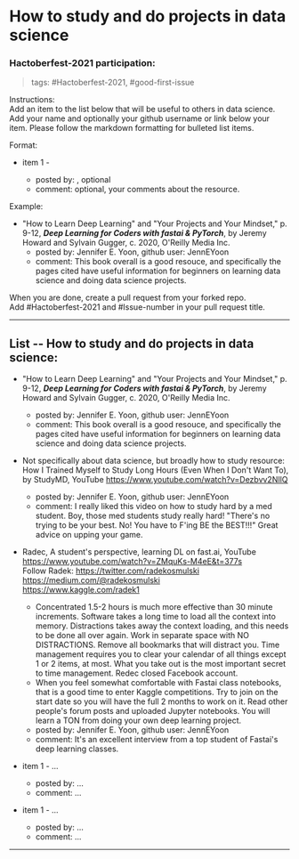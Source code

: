 # How to study and do projects in data science  


### Hactoberfest-2021 participation:

> tags:  \#Hactoberfest-2021, \#good-first-issue  

Instructions:  
Add an item to the list below that will be useful to others in data science.  Add your name and optionally your github username or link below your item.  Please follow the markdown formatting for bulleted list items.  

Format:  

  * item 1 - <resource name and link>
      - posted by: <your name>, optional <your github username or link>  
      - comment: optional, your comments about the resource.  

Example:  

  * "How to Learn Deep Learning" and "Your Projects and Your Mindset," p. 9-12, ***Deep Learning for Coders with fastai & PyTorch***, by Jeremy Howard and Sylvain Gugger, c. 2020, O'Reilly Media Inc.    
      - posted by: Jennifer E. Yoon, github user: JennEYoon  
      - comment: This book overall is a good resouce, and specifically the pages cited have useful information for beginners on learning data science and doing data science projects.  

When you are done, create a pull request from your forked repo.  
Add #Hactoberfest-2021 and #Issue-number in your pull request title.  


-----  

## List -- How to study and do projects in data science: 

  * "How to Learn Deep Learning" and "Your Projects and Your Mindset," p. 9-12, ***Deep Learning for Coders with fastai & PyTorch***, by Jeremy Howard and Sylvain Gugger, c. 2020, O'Reilly Media Inc.    
      - posted by: Jennifer E. Yoon, github user: JennEYoon  
      - comment: This book overall is a good resouce, and specifically the pages cited have useful information for beginners on learning data science and doing data science projects.  

  * Not specifically about data science, but broadly how to study resource:    
    How I Trained Myself to Study Long Hours (Even When I Don't Want To), by StudyMD, YouTube https://www.youtube.com/watch?v=Dezbvv2NIlQ  
      - posted by: Jennifer E. Yoon, github user: JennEYoon  
      - comment: I really liked this video on how to study hard by a med student.  Boy, those med students study really hard!  "There's no trying to be your best. No! You have to F'ing BE the BEST!!!"  Great advice on upping your game.  
 

  * Radec, A student's perspective, learning DL on fast.ai, YouTube https://www.youtube.com/watch?v=ZMquKs-M4eE&t=377s    
    Follow Radek:
    https://twitter.com/radekosmulski  
    https://medium.com/@radekosmulski  
    https://www.kaggle.com/radek1  
 
     * Concentrated 1.5-2 hours is much more effective than 30 minute increments. Software takes a long time to load all the context into memory.  Distractions takes away the context loading, and this needs to be done all over again.  Work in separate space with NO DISTRACTIONS.  Remove all bookmarks that will distract you.  Time management requires you to clear your calendar of all things except 1 or 2 items, at most.  What you take out is the most important secret to time management.  Redec closed Facebook account.  
     * When you feel somewhat comfortable with Fastai class notebooks, that is a good time to enter Kaggle competitions. Try to join on the start date so you will have the full 2 months to work on it.  Read other people's forum posts and uploaded Jupyter notebooks.  You will learn a TON from doing your own deep learning project.  
      - posted by: Jennifer E. Yoon, github user: JennEYoon  
      - comment: It's an excellent interview from a top student of Fastai's deep learning classes.  




  * item 1 - ... 
      - posted by: ...    
      - comment: ...  


  * item 1 - ... 
      - posted by: ...    
      - comment: ...  





-----  
<eof> 
